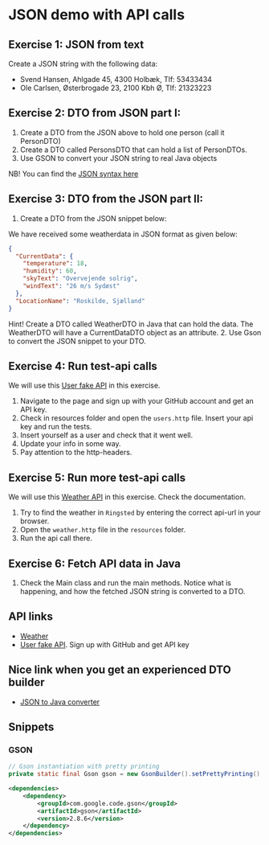 # JSON demo with API calls

## Exercise 1: JSON from text 
Create a JSON string with the following data:

- Svend Hansen, Ahlgade 45, 4300 Holbæk, Tlf: 53433434
- Ole Carlsen, Østerbrogade 23, 2100 Kbh Ø, Tlf: 21323223

## Exercise 2: DTO from JSON part I:
1. Create a DTO from the JSON above to hold one person (call it PersonDTO)
2. Create a DTO called PersonsDTO that can hold a list of PersonDTOs.
3. Use GSON to convert your JSON string to real Java objects

NB! You can find the [JSON syntax here](https://www.json.org/json-en.html)

## Exercise 3: DTO from the JSON part II:
1. Create a DTO from the JSON snippet below:

We have received some weatherdata in JSON format as given below:
````json
{
  "CurrentData": {
    "temperature": 18,
    "humidity": 60,
    "skyText": "Overvejende solrig",
    "windText": "26 m/s Sydøst"
  },
  "LocationName": "Roskilde, Sjælland"
}
````
Hint! Create a DTO called WeatherDTO in Java that can hold the data.
The WeatherDTO will have a CurrentDataDTO object as an attribute.
2. Use Gson to convert the JSON snippet to your DTO.

## Exercise 4: Run test-api calls
We will use this [User fake API](https://dummyapi.io/) in this exercise.

1. Navigate to the page and sign up with your GitHub account and get an API key.
2. Check in resources folder and open the `users.http` file. Insert your api key and run the tests.
3. Insert yourself as a user and check that it went well.
4. Update your info in some way.
5. Pay attention to the http-headers.

## Exercise 5: Run more test-api calls
We will use this [Weather API](https://vejr.eu/pages/api-documentation) in this exercise. Check the documentation.

1. Try to find the weather in `Ringsted` by entering the correct api-url in your browser.
2. Open the `weather.http` file in the `resources` folder.
3. Run the api call there.

## Exercise 6: Fetch API data in Java

1. Check the Main class and run the main methods. Notice what is happening, and how the fetched JSON string is converted to a DTO.

## API links

- [Weather](https://vejr.eu/pages/api-documentation)
- [User fake API](https://dummyapi.io/). Sign up with GitHub and get API key

## Nice link when you get an experienced DTO builder 

- [JSON to Java converter](https://instantwebtools.net/json-to-java)

## Snippets

### GSON

````java
// Gson instantiation with pretty printing
private static final Gson gson = new GsonBuilder().setPrettyPrinting().create();
````

````xml
<dependencies>
    <dependency>
        <groupId>com.google.code.gson</groupId>
        <artifactId>gson</artifactId>
        <version>2.8.6</version>
    </dependency>
</dependencies>
````


